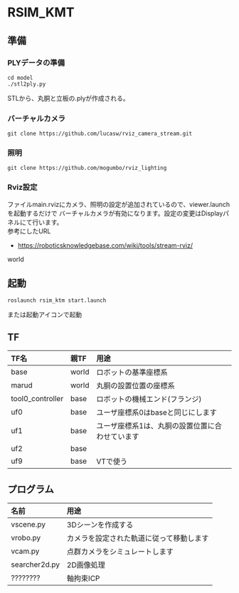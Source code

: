 # RSIM_KMT

## 準備
### PLYデータの準備
~~~
cd model
./stl2ply.py
~~~
STLから、丸胴と立板の.plyが作成される。

### バーチャルカメラ

~~~
git clone https://github.com/lucasw/rviz_camera_stream.git
~~~

### 照明

~~~
git clone https://github.com/mogumbo/rviz_lighting
~~~

### Rviz設定  
ファイルmain.rvizにカメラ、照明の設定が追加されているので、viewer.launchを起動するだけで バーチャルカメラが有効になります。設定の変更はDisplayパネルにて行います。  
参考にしたURL  
- https://roboticsknowledgebase.com/wiki/tools/stream-rviz/


world
## 起動
~~~
roslaunch rsim_ktm start.launch
~~~
または起動アイコンで起動


## TF
|TF名|親TF|用途|
|:----|:----|:----|
|base|world|ロボットの基準座標系|
|marud|world|丸胴の設置位置の座標系|
|tool0_controller|base|ロボットの機械エンド(フランジ)|
|uf0|base|ユーザ座標系0はbaseと同じにします|
|uf1|base|ユーザ座標系1は、丸胴の設置位置に合わせています|
|uf2|base||
|uf9|base|VTで使う|

## プログラム
|名前|用途|
|:----|:----|
|vscene.py|3Dシーンを作成する|
|vrobo.py|カメラを設定された軌道に従って移動します|
|vcam.py|点群カメラをシミュレートします|
|searcher2d.py|2D画像処理|
|????????|軸拘束ICP|

